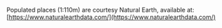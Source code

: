 Populated places (1:110m) are courtesy Natural Earth, available at: [https://www.naturalearthdata.com/](https://www.naturalearthdata.com/)
